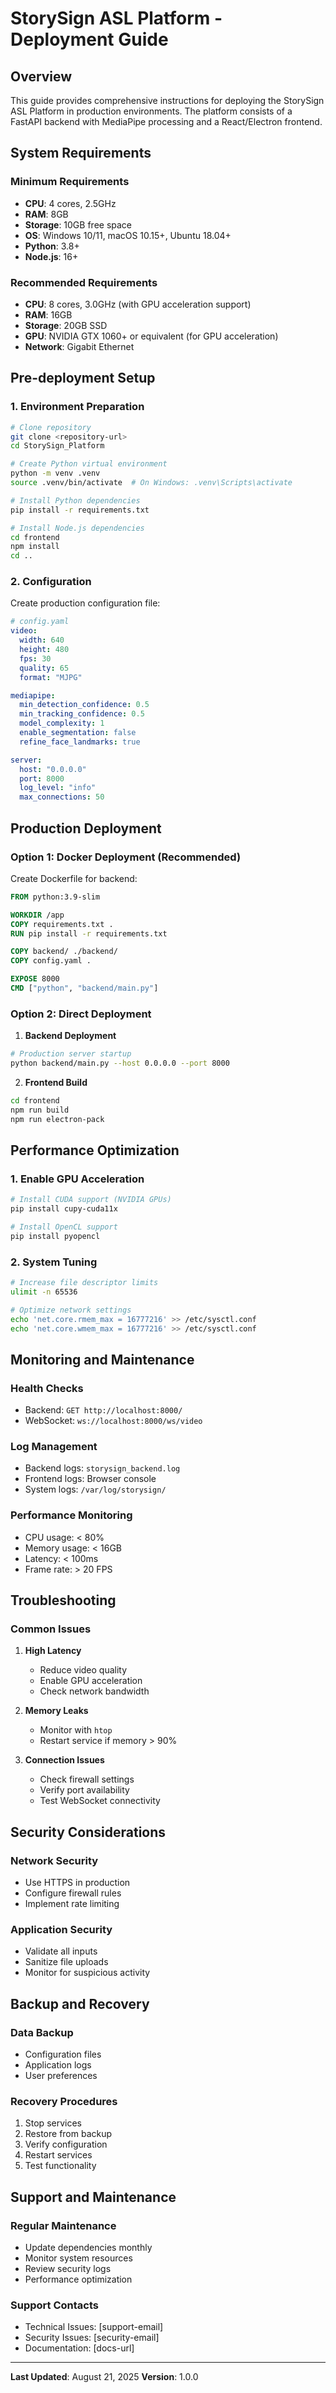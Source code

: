 # StorySign ASL Platform - Deployment Guide

## Overview

This guide provides comprehensive instructions for deploying the StorySign ASL Platform in production environments. The platform consists of a FastAPI backend with MediaPipe processing and a React/Electron frontend.

## System Requirements

### Minimum Requirements

- **CPU**: 4 cores, 2.5GHz
- **RAM**: 8GB
- **Storage**: 10GB free space
- **OS**: Windows 10/11, macOS 10.15+, Ubuntu 18.04+
- **Python**: 3.8+
- **Node.js**: 16+

### Recommended Requirements

- **CPU**: 8 cores, 3.0GHz (with GPU acceleration support)
- **RAM**: 16GB
- **Storage**: 20GB SSD
- **GPU**: NVIDIA GTX 1060+ or equivalent (for GPU acceleration)
- **Network**: Gigabit Ethernet

## Pre-deployment Setup

### 1. Environment Preparation

```bash
# Clone repository
git clone <repository-url>
cd StorySign_Platform

# Create Python virtual environment
python -m venv .venv
source .venv/bin/activate  # On Windows: .venv\Scripts\activate

# Install Python dependencies
pip install -r requirements.txt

# Install Node.js dependencies
cd frontend
npm install
cd ..
```

### 2. Configuration

Create production configuration file:

```yaml
# config.yaml
video:
  width: 640
  height: 480
  fps: 30
  quality: 65
  format: "MJPG"

mediapipe:
  min_detection_confidence: 0.5
  min_tracking_confidence: 0.5
  model_complexity: 1
  enable_segmentation: false
  refine_face_landmarks: true

server:
  host: "0.0.0.0"
  port: 8000
  log_level: "info"
  max_connections: 50
```

## Production Deployment

### Option 1: Docker Deployment (Recommended)

Create Dockerfile for backend:

```dockerfile
FROM python:3.9-slim

WORKDIR /app
COPY requirements.txt .
RUN pip install -r requirements.txt

COPY backend/ ./backend/
COPY config.yaml .

EXPOSE 8000
CMD ["python", "backend/main.py"]
```

### Option 2: Direct Deployment

1. **Backend Deployment**

```bash
# Production server startup
python backend/main.py --host 0.0.0.0 --port 8000
```

2. **Frontend Build**

```bash
cd frontend
npm run build
npm run electron-pack
```

## Performance Optimization

### 1. Enable GPU Acceleration

```bash
# Install CUDA support (NVIDIA GPUs)
pip install cupy-cuda11x

# Install OpenCL support
pip install pyopencl
```

### 2. System Tuning

```bash
# Increase file descriptor limits
ulimit -n 65536

# Optimize network settings
echo 'net.core.rmem_max = 16777216' >> /etc/sysctl.conf
echo 'net.core.wmem_max = 16777216' >> /etc/sysctl.conf
```

## Monitoring and Maintenance

### Health Checks

- Backend: `GET http://localhost:8000/`
- WebSocket: `ws://localhost:8000/ws/video`

### Log Management

- Backend logs: `storysign_backend.log`
- Frontend logs: Browser console
- System logs: `/var/log/storysign/`

### Performance Monitoring

- CPU usage: < 80%
- Memory usage: < 16GB
- Latency: < 100ms
- Frame rate: > 20 FPS

## Troubleshooting

### Common Issues

1. **High Latency**

   - Reduce video quality
   - Enable GPU acceleration
   - Check network bandwidth

2. **Memory Leaks**

   - Monitor with `htop`
   - Restart service if memory > 90%

3. **Connection Issues**
   - Check firewall settings
   - Verify port availability
   - Test WebSocket connectivity

## Security Considerations

### Network Security

- Use HTTPS in production
- Configure firewall rules
- Implement rate limiting

### Application Security

- Validate all inputs
- Sanitize file uploads
- Monitor for suspicious activity

## Backup and Recovery

### Data Backup

- Configuration files
- Application logs
- User preferences

### Recovery Procedures

1. Stop services
2. Restore from backup
3. Verify configuration
4. Restart services
5. Test functionality

## Support and Maintenance

### Regular Maintenance

- Update dependencies monthly
- Monitor system resources
- Review security logs
- Performance optimization

### Support Contacts

- Technical Issues: [support-email]
- Security Issues: [security-email]
- Documentation: [docs-url]

---

**Last Updated**: August 21, 2025
**Version**: 1.0.0
